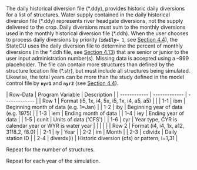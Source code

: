 The daily historical diversion file (\*.ddy), provides historic daily diversions for a list of structures. 
Water supply contained in the daily historical diversion file (\*.ddy) represents river headgate diversions, 
not the supply delivered to the crop.  Daily diversions must sum to the monthly diversions used in the monthly 
historical diversion file (\*.ddh). When the user chooses to process daily diversions by priority (**`idaily`**`= 1`, 
see [Section 4.4](../InputDescription/44.md)), the StateCU uses the daily diversion file to determine the percent of monthly diversions 
(in the \*.ddh file, see [Section 4.13](../InputDescription/413.md)) that are senior or junior to the user input administration number(s). 
Missing data is accepted using a –999 placeholder.  The file can contain more structures than defined by the 
structure location file (\*.str), but must include all structures being simulated.  Likewise, the total years 
can be more than the study defined in the model control file by **`nyr1`** and **`nyr2`** (see [Section 4.4](../InputDescription/44.md)).

 | Row-Data | Program Variable | Description |
    | ------------ | ------------- | ------------- |
	| Row 1 | Format (i5, 1x, i4, 5x, i5, 1x, i4, a5, a5) | |
	| 1-1 | ibm | Beginning month of data (e.g. 1=Jan) |
	| 1-2 | iby | Beginning year of data (e.g. 1975) |
	| 1-3 | iem | Ending month of data |
	| 1-4 | iey | Ending year of data |
	| 1-5 | cunit | Units of data ('CFS') | 
	| 1-6 | cyr | Year type, CYR is calendar year or WYR is water year |
	| | | |
    | Row 2 | Format (i4, i4, 1x, a12, 31f8.2, f8.0) |
	| 2-1 | iy | Year |
	| 2-2 | im | Month | 
	| 2-3 | cdividx | Daily station ID |
	| 2-4 | diverdx(i) | Historic diversion (cfs) or pattern, i=1,31 |

Repeat for the number of structures.

Repeat for each year of the simulation.